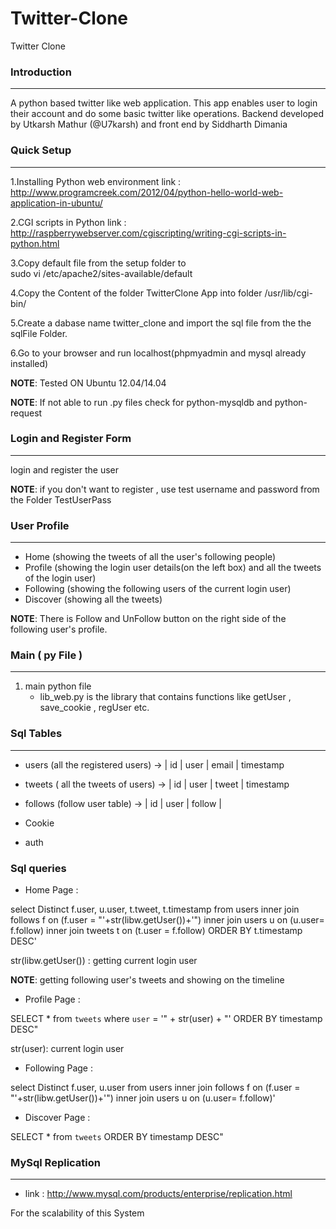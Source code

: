 # Twitter-Clone
Twitter Clone


### Introduction 
-----
A python based twitter like web application. This app enables user to login their account and do some basic twitter like operations. Backend developed by Utkarsh Mathur (@U7karsh) and front end by Siddharth Dimania

### Quick Setup
-----
1.Installing Python web environment 
	link : http://www.programcreek.com/2012/04/python-hello-world-web-application-in-ubuntu/

2.CGI scripts in Python
	link : http://raspberrywebserver.com/cgiscripting/writing-cgi-scripts-in-python.html

3.Copy default file from the setup folder to  
	sudo vi /etc/apache2/sites-available/default

4.Copy the Content of the folder TwitterClone App into folder /usr/lib/cgi-bin/ 

5.Create a dabase name twitter_clone and import the sql file from the the sqlFile Folder.  

6.Go to your browser and run localhost(phpmyadmin and mysql already installed)

**NOTE**: Tested ON Ubuntu 12.04/14.04

**NOTE**: If not able to run .py files check for python-mysqldb and python-request

### Login and Register Form
-----
login and register the user 

**NOTE**: if you don't want to register , use test username and password from the Folder TestUserPass

### User Profile 
-----
* Home (showing the tweets of all the user's following people)
* Profile (showing the login user details(on the left box) and all the tweets of the login user)
* Following (showing the following users of the current login user)
* Discover (showing all the tweets)

**NOTE**: There is Follow and UnFollow button on the right side of the following user's profile.

### Main ( py File )
-----

1. main python file 
	* lib_web.py is the library that contains functions like getUser , save_cookie , regUser etc.

### Sql Tables
-----
* users (all the registered users) ->
| id 	| user   | email   | timestamp

* tweets ( all the tweets of users) -> 
| id 	| user   | tweet  | timestamp

* follows (follow user table) ->
| id 	| user   | follow  |

* Cookie

* auth

### Sql queries 

* Home Page :

select Distinct f.user, u.user, t.tweet, t.timestamp from users inner join follows f on (f.user = "'+str(libw.getUser())+'") inner join users u on (u.user= f.follow) inner join tweets t on (t.user = f.follow) ORDER BY t.timestamp DESC'

str(libw.getUser()) : getting current login user

**NOTE**: getting following user's tweets and showing on the timeline  

* Profile Page : 

SELECT * from `tweets` where `user` = '" + str(user) + "' ORDER BY timestamp DESC"

str(user): current login user

* Following Page : 

select Distinct f.user, u.user from users inner join follows f on (f.user = "'+str(libw.getUser())+'") inner join users u on (u.user= f.follow)'

* Discover Page : 

SELECT * from `tweets` ORDER BY timestamp DESC"

### MySql Replication
-----
* link : http://www.mysql.com/products/enterprise/replication.html

For the scalability of this System 











